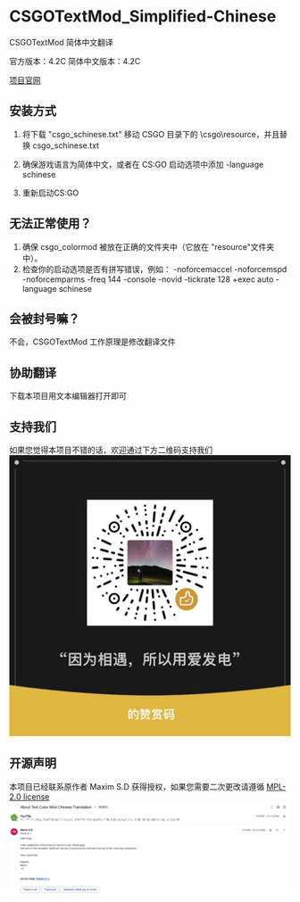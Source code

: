 # CSGOTextMod_Simplified-Chinese
CSGOTextMod 简体中文翻译

官方版本：4.2C
简体中文版本：4.2C

[项目官网](https://csgo.gkd.plus)

## 安装方式

1. 将下载 "csgo_schinese.txt" 移动 CSGO 目录下的 \csgo\resource，并且替换 csgo_schinese.txt 

2. 确保游戏语言为简体中文，或者在 CS:GO 启动选项中添加 -language schinese

3. 重新启动CS:GO

## 无法正常使用？
1. 确保 csgo_colormod 被放在正确的文件夹中（它放在 "resource"文件夹中）。
2. 检查你的启动选项是否有拼写错误，例如： -noforcemaccel -noforcemspd -noforcemparms -freq 144 -console -novid -tickrate 128 +exec auto -language schinese

## 会被封号嘛？
不会，CSGOTextMod 工作原理是修改翻译文件

## 协助翻译
下载本项目用文本编辑器打开即可

## 支持我们
如果您觉得本项目不错的话，欢迎通过下方二维码支持我们
![微信赞赏码](/pic/pay.jpg "支持我们")

## 开源声明
本项目已经联系原作者 Maxim S.D 获得授权，如果您需要二次更改请遵循 [MPL-2.0 license](https://github.com/hexgu/CSGOTextMod_Simplified-Chinese/blob/main/LICENSE)
![邮件](/pic/mail.png "授权声明")